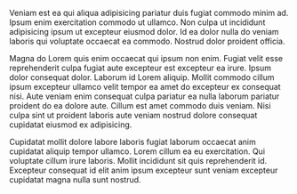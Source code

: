 Veniam est ea qui aliqua adipisicing pariatur duis fugiat commodo minim ad. Ipsum enim exercitation commodo ut ullamco. Non culpa ut incididunt adipisicing ipsum ut excepteur eiusmod dolor. Id ea dolor nulla do veniam laboris qui voluptate occaecat ea commodo. Nostrud dolor proident officia.

Magna do Lorem quis enim occaecat qui ipsum non enim. Fugiat velit esse reprehenderit culpa fugiat aute excepteur est excepteur ea irure. Ipsum dolor consequat dolor. Laborum id Lorem aliquip. Mollit commodo cillum ipsum excepteur ullamco velit tempor ea amet do excepteur ex consequat nisi. Aute veniam enim consequat culpa pariatur ea nulla laborum pariatur proident do ea dolore aute. Cillum est amet commodo duis veniam. Nisi culpa sint ut proident laboris aute veniam nostrud dolore consequat cupidatat eiusmod ex adipisicing.

Cupidatat mollit dolore labore laboris fugiat laborum occaecat anim cupidatat aliquip tempor ullamco. Lorem cillum ea eu exercitation. Qui voluptate cillum irure laboris. Mollit incididunt sit quis reprehenderit id. Excepteur consequat id elit anim ipsum excepteur sunt veniam excepteur cupidatat magna nulla sunt nostrud.